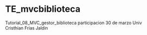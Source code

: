 # TE_mvcbiblioteca
Tutorial_08_MVC_gestor_biblioteca
participacion 30 de marzo
Univ Cristhian Frias Jaldin
